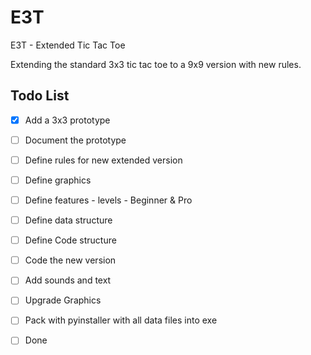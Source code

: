 # E3T
E3T - Extended Tic Tac Toe

Extending the standard 3x3 tic tac toe to a 9x9 version with new rules.

## Todo List

- [X] Add a 3x3 prototype
- [ ] Document the prototype

- [ ] Define rules for new extended version
- [ ] Define graphics
- [ ] Define features - levels - Beginner & Pro
- [ ] Define data structure
- [ ] Define Code structure
- [ ] Code the new version
- [ ] Add sounds and text
- [ ] Upgrade Graphics
- [ ] Pack with pyinstaller with all data files into exe
- [ ] Done
